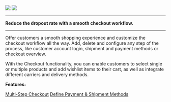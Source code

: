 <div class='feature-text'>
    <div class='feature-images'>
    <img class="light-mode" src="https://spryker.s3.eu-central-1.amazonaws.com/docs/Document+360/Capabilities+icons/light/Checkout.svg"/>
    <img class="dark-mode" src="https://spryker.s3.eu-central-1.amazonaws.com/docs/Document+360/Capabilities+icons/dark/Checkout.svg"/>
    </div>
    <div class="feature-text-wrap">

***
**Reduce the dropout rate with a smooth checkout workflow.**
*** 
        
Offer customers a smooth shopping experience and customize the checkout workflow all the way. Add, delete and configure any step of the process, like customer account login, shipment
and payment methods or checkout overview.
        
 With the Checkout functionality, you can enable customers to select single or multiple products and add wishlist items to their cart, as well as integrate different carriers and delivery methods.
 </div>
</div>


**Features:**
<div>
<a class="feature-link" href="https://documentation.spryker.com/v4/docs/multi-step-checkout">Multi-Step Checkout</a>  
<a class="feature-link" href="https://documentation.spryker.com/v4/docs/define-payment-shipment-methods">Define Payment & Shipment Methods</a>
</div>
    